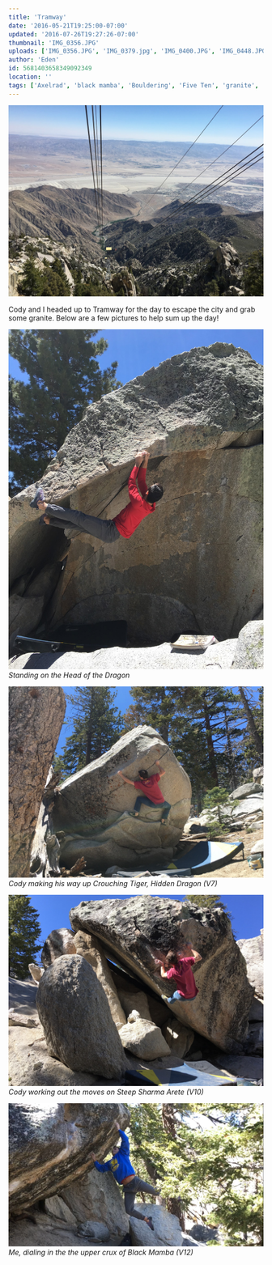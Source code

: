 ```yaml
---
title: 'Tramway'
date: '2016-05-21T19:25:00-07:00'
updated: '2016-07-26T19:27:26-07:00'
thumbnail: 'IMG_0356.JPG'
uploads: ['IMG_0356.JPG', 'IMG_0379.jpg', 'IMG_0400.JPG', 'IMG_0448.JPG', 'IMG_0451.jpg']
author: 'Eden'
id: 5681403658349092349
location: ''
tags: ['Axelrad', 'black mamba', 'Bouldering', 'Five Ten', 'granite', 'Tramway']
---
```


![image alt](uploads/IMG_0356.JPG)

Cody and I headed up to Tramway for the day to escape the city and grab some granite. Below are a few pictures to help sum up the day!

![image alt](uploads/IMG_0379.jpg)*Standing on the Head of the Dragon*

![image alt](uploads/IMG_0400.JPG)*Cody making his way up Crouching Tiger, Hidden Dragon (V7)*

![image alt](uploads/IMG_0448.JPG)*Cody working out the moves on Steep Sharma Arete (V10)*

![image alt](uploads/IMG_0451.jpg)*Me, dialing in the the upper crux of Black Mamba (V12)*
